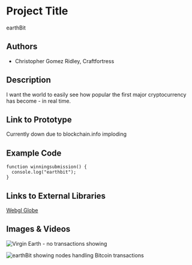 # Project Title
earthBit

## Authors
- Christopher Gomez Ridley, Craftfortress

## Description
I want the world to easily see how popular the first major cryptocurrency has become - in real time.

## Link to Prototype
Currently down due to blockchain.info imploding

## Example Code
```
function winningsubmission() {
  console.log("earthbit");
}
```

## Links to External Libraries
[Webgl Globe](https://github.com/dataarts/webgl-globe "Webgl Globe")


## Images & Videos


![Virgin Earth - no transactions showing](http://i.imgur.com/S97igwR.jpg "Virgin Earth")

![earthBit showing nodes handling Bitcoin transactions](http://i.imgur.com/KzXgg5X.jpg)
